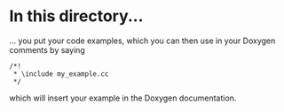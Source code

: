 # In this directory...

... you put your code examples, which you can then use in your Doxygen comments
by saying

```lang=cpp
/*!
 * \include my_example.cc
 */
```
which will insert your example in the Doxygen documentation.
